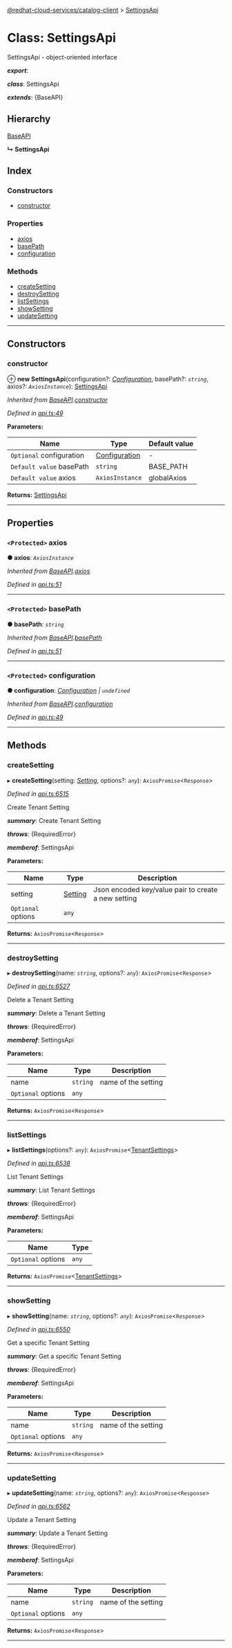 [@redhat-cloud-services/catalog-client](../README.md) > [SettingsApi](../classes/settingsapi.md)

# Class: SettingsApi

SettingsApi - object-oriented interface

*__export__*: 

*__class__*: SettingsApi

*__extends__*: {BaseAPI}

## Hierarchy

 [BaseAPI](baseapi.md)

**↳ SettingsApi**

## Index

### Constructors

* [constructor](settingsapi.md#constructor)

### Properties

* [axios](settingsapi.md#axios)
* [basePath](settingsapi.md#basepath)
* [configuration](settingsapi.md#configuration)

### Methods

* [createSetting](settingsapi.md#createsetting)
* [destroySetting](settingsapi.md#destroysetting)
* [listSettings](settingsapi.md#listsettings)
* [showSetting](settingsapi.md#showsetting)
* [updateSetting](settingsapi.md#updatesetting)

---

## Constructors

<a id="constructor"></a>

###  constructor

⊕ **new SettingsApi**(configuration?: *[Configuration](configuration.md)*, basePath?: *`string`*, axios?: *`AxiosInstance`*): [SettingsApi](settingsapi.md)

*Inherited from [BaseAPI](baseapi.md).[constructor](baseapi.md#constructor)*

*Defined in [api.ts:49](https://github.com/RedHatInsights/javascript-clients/blob/master/packages/catalog/api.ts#L49)*

**Parameters:**

| Name | Type | Default value |
| ------ | ------ | ------ |
| `Optional` configuration | [Configuration](configuration.md) | - |
| `Default value` basePath | `string` |  BASE_PATH |
| `Default value` axios | `AxiosInstance` |  globalAxios |

**Returns:** [SettingsApi](settingsapi.md)

___

## Properties

<a id="axios"></a>

### `<Protected>` axios

**● axios**: *`AxiosInstance`*

*Inherited from [BaseAPI](baseapi.md).[axios](baseapi.md#axios)*

*Defined in [api.ts:51](https://github.com/RedHatInsights/javascript-clients/blob/master/packages/catalog/api.ts#L51)*

___
<a id="basepath"></a>

### `<Protected>` basePath

**● basePath**: *`string`*

*Inherited from [BaseAPI](baseapi.md).[basePath](baseapi.md#basepath)*

*Defined in [api.ts:51](https://github.com/RedHatInsights/javascript-clients/blob/master/packages/catalog/api.ts#L51)*

___
<a id="configuration"></a>

### `<Protected>` configuration

**● configuration**: *[Configuration](configuration.md) \| `undefined`*

*Inherited from [BaseAPI](baseapi.md).[configuration](baseapi.md#configuration)*

*Defined in [api.ts:49](https://github.com/RedHatInsights/javascript-clients/blob/master/packages/catalog/api.ts#L49)*

___

## Methods

<a id="createsetting"></a>

###  createSetting

▸ **createSetting**(setting: *[Setting](../interfaces/setting.md)*, options?: *`any`*): `AxiosPromise`<`Response`>

*Defined in [api.ts:6515](https://github.com/RedHatInsights/javascript-clients/blob/master/packages/catalog/api.ts#L6515)*

Create Tenant Setting

*__summary__*: Create Tenant Setting

*__throws__*: {RequiredError}

*__memberof__*: SettingsApi

**Parameters:**

| Name | Type | Description |
| ------ | ------ | ------ |
| setting | [Setting](../interfaces/setting.md) |  Json encoded key/value pair to create a new setting |
| `Optional` options | `any` |

**Returns:** `AxiosPromise`<`Response`>

___
<a id="destroysetting"></a>

###  destroySetting

▸ **destroySetting**(name: *`string`*, options?: *`any`*): `AxiosPromise`<`Response`>

*Defined in [api.ts:6527](https://github.com/RedHatInsights/javascript-clients/blob/master/packages/catalog/api.ts#L6527)*

Delete a Tenant Setting

*__summary__*: Delete a Tenant Setting

*__throws__*: {RequiredError}

*__memberof__*: SettingsApi

**Parameters:**

| Name | Type | Description |
| ------ | ------ | ------ |
| name | `string` |  name of the setting |
| `Optional` options | `any` |

**Returns:** `AxiosPromise`<`Response`>

___
<a id="listsettings"></a>

###  listSettings

▸ **listSettings**(options?: *`any`*): `AxiosPromise`<[TenantSettings](../interfaces/tenantsettings.md)>

*Defined in [api.ts:6538](https://github.com/RedHatInsights/javascript-clients/blob/master/packages/catalog/api.ts#L6538)*

List Tenant Settings

*__summary__*: List Tenant Settings

*__throws__*: {RequiredError}

*__memberof__*: SettingsApi

**Parameters:**

| Name | Type |
| ------ | ------ |
| `Optional` options | `any` |

**Returns:** `AxiosPromise`<[TenantSettings](../interfaces/tenantsettings.md)>

___
<a id="showsetting"></a>

###  showSetting

▸ **showSetting**(name: *`string`*, options?: *`any`*): `AxiosPromise`<`Response`>

*Defined in [api.ts:6550](https://github.com/RedHatInsights/javascript-clients/blob/master/packages/catalog/api.ts#L6550)*

Get a specific Tenant Setting

*__summary__*: Get a specific Tenant Setting

*__throws__*: {RequiredError}

*__memberof__*: SettingsApi

**Parameters:**

| Name | Type | Description |
| ------ | ------ | ------ |
| name | `string` |  name of the setting |
| `Optional` options | `any` |

**Returns:** `AxiosPromise`<`Response`>

___
<a id="updatesetting"></a>

###  updateSetting

▸ **updateSetting**(name: *`string`*, options?: *`any`*): `AxiosPromise`<`Response`>

*Defined in [api.ts:6562](https://github.com/RedHatInsights/javascript-clients/blob/master/packages/catalog/api.ts#L6562)*

Update a Tenant Setting

*__summary__*: Update a Tenant Setting

*__throws__*: {RequiredError}

*__memberof__*: SettingsApi

**Parameters:**

| Name | Type | Description |
| ------ | ------ | ------ |
| name | `string` |  name of the setting |
| `Optional` options | `any` |

**Returns:** `AxiosPromise`<`Response`>

___

